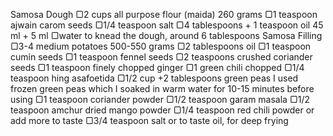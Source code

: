 Samosa Dough
▢2 cups all purpose flour (maida) 260 grams
▢1 teaspoon ajwain carom seeds
▢1/4 teaspoon salt
▢4 tablespoons + 1 teaspoon oil 45 ml + 5 ml
▢water to knead the dough, around 6 tablespoons
Samosa Filling
▢3-4 medium potatoes 500-550 grams
▢2 tablespoons oil
▢1 teaspoon cumin seeds
▢1 teaspoon fennel seeds
▢2 teaspoons crushed coriander seeds
▢1 teaspoon finely chopped ginger
▢1 green chili chopped
▢1/4 teaspoon hing asafoetida
▢1/2 cup +2 tablespoons green peas I used frozen green peas which I soaked in warm water for 10-15 minutes before using
▢1 teaspoon coriander powder
▢1/2 teaspoon garam masala
▢1/2 teaspoon amchur dried mango powder
▢1/4 teaspoon red chili powder or add more to taste
▢3/4 teaspoon salt or to taste
oil, for deep frying